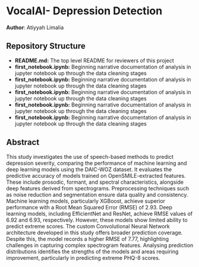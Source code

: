 # VocalAI- Depression Detection 

**Author**: Atiyyah Limalia


## Repository Structure

- <b>README.md:</b> The top level README for reviewers of this project
- <b>first_notebook.ipynb:</b> Beginning narrative documentation of analysis in jupyter notebook up through the data cleaning stages
- <b>first_notebook.ipynb:</b> Beginning narrative documentation of analysis in jupyter notebook up through the data cleaning stages
- <b>first_notebook.ipynb:</b> Beginning narrative documentation of analysis in jupyter notebook up through the data cleaning stages
- <b>first_notebook.ipynb:</b> Beginning narrative documentation of analysis in jupyter notebook up through the data cleaning stages
- <b>first_notebook.ipynb:</b> Beginning narrative documentation of analysis in jupyter notebook up through the data cleaning stages

## Abstract

This study investigates the use of speech-based methods to predict depression severity, comparing the performance of machine learning and deep learning models using the DAIC-WOZ dataset. It evaluates the predictive accuracy of models trained on OpenSMILE-extracted features. These include prosodic, formant, and spectral characteristics, alongside deep features derived from spectrograms. Preprocessing techniques such as noise reduction and segmentation ensure data quality and consistency.
Machine learning models, particularly XGBoost, achieve superior performance with a Root Mean Squared Error (RMSE) of 2.93. Deep learning models, including EfficientNet and ResNet, achieve RMSE values of 6.92 and 6.93, respectively. However, these models show limited ability to predict extreme scores. The custom Convolutional Neural Network  architecture developed in this study offers broader prediction coverage. Despite this, the model records a higher RMSE of 7.77, highlighting challenges in capturing complex spectrogram features. Analysing prediction distributions identifies the strengths of the models and areas requiring improvement, particularly in predicting extreme PHQ-8 scores.





